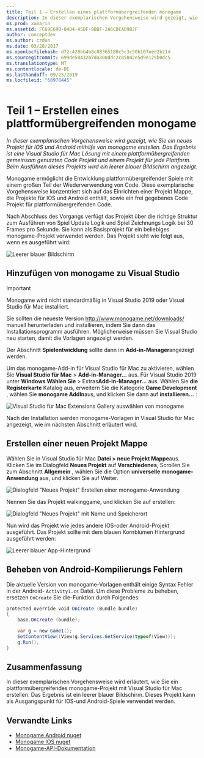 ```yaml
---
title: Teil 1 – Erstellen eines plattformübergreifenden monogame
description: In dieser exemplarischen Vorgehensweise wird gezeigt, wie Sie ein neues Projekt für IOS und Android mithilfe von monogame erstellen. Das Ergebnis ist eine Visual Studio für Mac Lösung mit einem plattformübergreifenden gemeinsam genutzten Code Projekt und einem Projekt für jede Plattform. Bei der Ausführung dieses Projekts wird ein leerer blauer Bildschirm angezeigt.
ms.prod: xamarin
ms.assetid: FC69E69B-04D4-45DF-9BBF-2A6CDEAD9B2F
author: conceptdev
ms.author: crdun
ms.date: 03/28/2017
ms.openlocfilehash: d72c428bb4b8c88365180c5c3c50b107eed2b21d
ms.sourcegitcommit: 699de58432b7da300ddc2c85842e5d9e129b0dc5
ms.translationtype: MT
ms.contentlocale: de-DE
ms.lasthandoff: 09/25/2019
ms.locfileid: "68978445"
---
```

# <a name="part-1--creating-a-cross-platform-monogame"></a>Teil 1 – Erstellen eines plattformübergreifenden monogame

_In dieser exemplarischen Vorgehensweise wird gezeigt, wie Sie ein neues Projekt für IOS und Android mithilfe von monogame erstellen. Das Ergebnis ist eine Visual Studio für Mac Lösung mit einem plattformübergreifenden gemeinsam genutzten Code Projekt und einem Projekt für jede Plattform. Beim Ausführen dieses Projekts wird ein leerer blauer Bildschirm angezeigt._

Monogame ermöglicht die Entwicklung plattformübergreifender Spiele mit einem großen Teil der Wiederverwendung von Code. Diese exemplarische Vorgehensweise konzentriert sich auf das Einrichten einer Projekt Mappe, die Projekte für IOS und Android enthält, sowie ein frei gegebenes Code Projekt für plattformübergreifenden Code.

Nach Abschluss des Vorgangs verfügt das Projekt über die richtige Struktur zum Ausführen von Spiel Update Logik und Spiel Zeichnungs Logik bei 30 Frames pro Sekunde. Sie kann als Basisprojekt für ein beliebiges monogame-Projekt verwendet werden. Das Projekt sieht wie folgt aus, wenn es ausgeführt wird:

![Leerer blauer Bildschirm](part1-images/image1.png)

## <a name="adding-monogame-to-visual-studio"></a>Hinzufügen von monogame zu Visual Studio

> [!IMPORTANT]
> Monogame wird nicht standardmäßig in Visual Studio 2019 oder Visual Studio für Mac installiert.
>
> Sie sollten die neueste Version http://www.monogame.net/downloads/ manuell herunterladen und installieren, indem Sie dann das Installationsprogramm ausführen. Möglicherweise müssen Sie Visual Studio neu starten, damit die Vorlagen angezeigt werden.
>
> Der Abschnitt **Spielentwicklung** sollte dann im **Add-in-Manager**angezeigt werden.

Um das monogame-Add-in für Visual Studio für Mac zu aktivieren, wählen Sie **Visual Studio für Mac** > **Add-in-Manager...** aus. Für Visual Studio 2019 unter **Windows Wählen Sie** > Extras**Add-in-Manager...** aus. Wählen Sie **die Registerkarte** Katalog aus, erweitern Sie die Kategorie **Game Development** , wählen Sie **monogame AddIn**aus, und klicken Sie dann auf **installieren...** :

![Visual Studio für Mac Extensions Gallery auswählen von monogame](part1-images/image2.png)

Nach der Installation werden monogame-Vorlagen in Visual Studio für Mac angezeigt, wie im nächsten Abschnitt erläutert wird.

## <a name="creating-a-new-solution"></a>Erstellen einer neuen Projekt Mappe

Wählen Sie in Visual Studio für Mac **Datei > neue Projekt Mappe**aus. Klicken Sie im Dialogfeld **Neues Projekt** auf **Verschiedenes**, Scrollen Sie zum Abschnitt **Allgemein** , wählen Sie die Option **universelle monogame-Anwendung** aus, und klicken Sie auf Weiter.

![Dialogfeld "Neues Projekt" Erstellen einer monogame-Anwendung](part1-images/image3.png)

Nennen Sie das Projekt walkinggame, und klicken Sie auf erstellen:

![Dialogfeld "Neues Projekt" mit Name und Speicherort](part1-images/image4.png)

Nun wird das Projekt wie jedes andere IOS-oder Android-Projekt ausgeführt. Das Projekt sollte mit dem blauen Kornblumen Hintergrund ausgeführt werden:

![Leerer blauer App-Hintergrund](part1-images/image5.png)

## <a name="fixing-android-compile-errors"></a>Beheben von Android-Kompilierungs Fehlern

Die aktuelle Version von monogame-Vorlagen enthält einige Syntax Fehler in der Android- `Activity1.cs` Datei. Um diese Probleme zu beheben, ersetzen `OnCreate` Sie die-Funktion durch Folgendes:

```csharp
protected override void OnCreate (Bundle bundle)
{
    base.OnCreate (bundle);

    var g = new Game1();
    SetContentView((View)g.Services.GetService(typeof(View)));
    g.Run();
}
```

## <a name="summary"></a>Zusammenfassung

In dieser exemplarischen Vorgehensweise wird erläutert, wie Sie ein plattformübergreifendes monogame-Projekt mit Visual Studio für Mac erstellen. Das Ergebnis ist ein leerer blauer Bildschirm. Dieses Projekt kann als Ausgangspunkt für IOS-und Android-Spiele verwendet werden.

## <a name="related-links"></a>Verwandte Links

- [Monogame Android nuget](https://www.nuget.org/packages/MonoGame.Framework.Android/)
- [Monogame IOS nuget](https://www.nuget.org/packages/MonoGame.Framework.iOS/)
- [Monogame-API-Dokumentation](http://www.monogame.net/documentation/?page=main)
